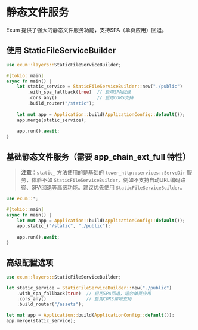 # 静态文件服务

Exum 提供了强大的静态文件服务功能，支持SPA（单页应用）回退。

## 使用 StaticFileServiceBuilder

```rust
use exum::layers::StaticFileServiceBuilder;

#[tokio::main]
async fn main() {
    let static_service = StaticFileServiceBuilder::new("./public")
        .with_spa_fallback(true)  // 启用SPA回退
        .cors_any()               // 启用CORS支持
        .build_router("/static");
    
    let mut app = Application::build(ApplicationConfig::default());
    app.merge(static_service);
    
    app.run().await;
}
```

## 基础静态文件服务（需要 app_chain_ext_full 特性）

> **注意**：`static_` 方法使用的是基础的 `tower_http::services::ServeDir` 服务，体验不如 `StaticFileServiceBuilder`，例如不支持自动URL编码路径、SPA回退等高级功能。建议优先使用 `StaticFileServiceBuilder`。

```rust
use exum::*;

#[tokio::main]
async fn main() {
    let mut app = Application::build(ApplicationConfig::default());
    app.static_("/static", "./public");
    
    app.run().await;
}
```

## 高级配置选项

```rust
use exum::layers::StaticFileServiceBuilder;

let static_service = StaticFileServiceBuilder::new("./public")
    .with_spa_fallback(true)  // 启用SPA回退，适合单页应用
    .cors_any()               // 启用CORS跨域支持
    .build_router("/assets");

let mut app = Application::build(ApplicationConfig::default());
app.merge(static_service);
```